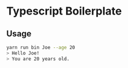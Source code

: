 # Typescript Boilerplate

## Usage

```sh
yarn run bin Joe --age 20
> Hello Joe!
> You are 20 years old.
```